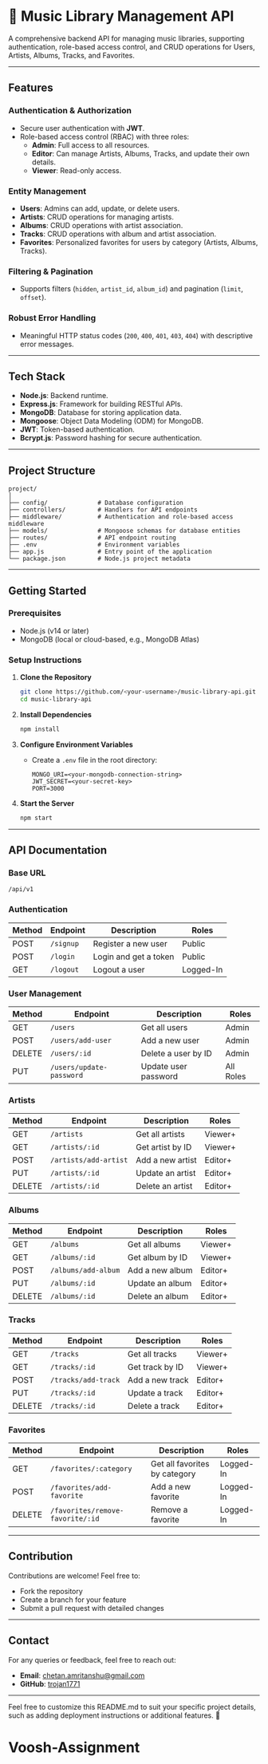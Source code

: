 

# 🎵 Music Library Management API

A comprehensive backend API for managing music libraries, supporting authentication, role-based access control, and CRUD operations for Users, Artists, Albums, Tracks, and Favorites.

---

## **Features**

### **Authentication & Authorization**
- Secure user authentication with **JWT**.
- Role-based access control (RBAC) with three roles:
  - **Admin**: Full access to all resources.
  - **Editor**: Can manage Artists, Albums, Tracks, and update their own details.
  - **Viewer**: Read-only access.

### **Entity Management**
- **Users**: Admins can add, update, or delete users.
- **Artists**: CRUD operations for managing artists.
- **Albums**: CRUD operations with artist association.
- **Tracks**: CRUD operations with album and artist association.
- **Favorites**: Personalized favorites for users by category (Artists, Albums, Tracks).

### **Filtering & Pagination**
- Supports filters (`hidden`, `artist_id`, `album_id`) and pagination (`limit`, `offset`).

### **Robust Error Handling**
- Meaningful HTTP status codes (`200`, `400`, `401`, `403`, `404`) with descriptive error messages.

---

## **Tech Stack**
- **Node.js**: Backend runtime.
- **Express.js**: Framework for building RESTful APIs.
- **MongoDB**: Database for storing application data.
- **Mongoose**: Object Data Modeling (ODM) for MongoDB.
- **JWT**: Token-based authentication.
- **Bcrypt.js**: Password hashing for secure authentication.

---

## **Project Structure**

```
project/
│
├── config/              # Database configuration
├── controllers/         # Handlers for API endpoints
├── middleware/          # Authentication and role-based access middleware
├── models/              # Mongoose schemas for database entities
├── routes/              # API endpoint routing
├── .env                 # Environment variables
├── app.js               # Entry point of the application
└── package.json         # Node.js project metadata
```

---

## **Getting Started**

### **Prerequisites**
- Node.js (v14 or later)
- MongoDB (local or cloud-based, e.g., MongoDB Atlas)

### **Setup Instructions**

1. **Clone the Repository**
   ```bash
   git clone https://github.com/<your-username>/music-library-api.git
   cd music-library-api
   ```

2. **Install Dependencies**
   ```bash
   npm install
   ```

3. **Configure Environment Variables**
   - Create a `.env` file in the root directory:
     ```env
     MONGO_URI=<your-mongodb-connection-string>
     JWT_SECRET=<your-secret-key>
     PORT=3000
     ```

4. **Start the Server**
   ```bash
   npm start
   ```

---

## **API Documentation**

### **Base URL**
`/api/v1`

### **Authentication**
| Method | Endpoint        | Description             | Roles     |
|--------|------------------|-------------------------|-----------|
| POST   | `/signup`        | Register a new user     | Public    |
| POST   | `/login`         | Login and get a token   | Public    |
| GET    | `/logout`        | Logout a user           | Logged-In |

### **User Management**
| Method | Endpoint              | Description                    | Roles       |
|--------|------------------------|--------------------------------|-------------|
| GET    | `/users`              | Get all users                  | Admin       |
| POST   | `/users/add-user`     | Add a new user                 | Admin       |
| DELETE | `/users/:id`          | Delete a user by ID            | Admin       |
| PUT    | `/users/update-password` | Update user password         | All Roles   |

### **Artists**
| Method | Endpoint               | Description                   | Roles       |
|--------|-------------------------|-------------------------------|-------------|
| GET    | `/artists`             | Get all artists               | Viewer+     |
| GET    | `/artists/:id`         | Get artist by ID              | Viewer+     |
| POST   | `/artists/add-artist`  | Add a new artist              | Editor+     |
| PUT    | `/artists/:id`         | Update an artist              | Editor+     |
| DELETE | `/artists/:id`         | Delete an artist              | Editor+     |

### **Albums**
| Method | Endpoint               | Description                   | Roles       |
|--------|-------------------------|-------------------------------|-------------|
| GET    | `/albums`              | Get all albums                | Viewer+     |
| GET    | `/albums/:id`          | Get album by ID               | Viewer+     |
| POST   | `/albums/add-album`    | Add a new album               | Editor+     |
| PUT    | `/albums/:id`          | Update an album               | Editor+     |
| DELETE | `/albums/:id`          | Delete an album               | Editor+     |

### **Tracks**
| Method | Endpoint               | Description                   | Roles       |
|--------|-------------------------|-------------------------------|-------------|
| GET    | `/tracks`              | Get all tracks                | Viewer+     |
| GET    | `/tracks/:id`          | Get track by ID               | Viewer+     |
| POST   | `/tracks/add-track`    | Add a new track               | Editor+     |
| PUT    | `/tracks/:id`          | Update a track                | Editor+     |
| DELETE | `/tracks/:id`          | Delete a track                | Editor+     |

### **Favorites**
| Method | Endpoint                        | Description                     | Roles       |
|--------|----------------------------------|---------------------------------|-------------|
| GET    | `/favorites/:category`          | Get all favorites by category   | Logged-In   |
| POST   | `/favorites/add-favorite`       | Add a new favorite              | Logged-In   |
| DELETE | `/favorites/remove-favorite/:id`| Remove a favorite               | Logged-In   |

---

## **Contribution**

Contributions are welcome! Feel free to:
- Fork the repository
- Create a branch for your feature
- Submit a pull request with detailed changes

---


## **Contact**

For any queries or feedback, feel free to reach out:
- **Email**: [chetan.amritanshu@gmail.com](mailto:chetan.amritanshu@gmail.com)
- **GitHub**: [trojan1771](https://github.com/trojan1771)

---

Feel free to customize this README.md to suit your specific project details, such as adding deployment instructions or additional features. 🚀
# Voosh-Assignment
